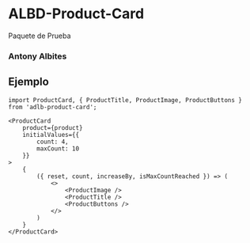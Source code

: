 # ALBD-Product-Card

Paquete de Prueba


### Antony Albites

## Ejemplo

```
import ProductCard, { ProductTitle, ProductImage, ProductButtons } from 'adlb-product-card';
```

```
<ProductCard
    product={product}
    initialValues={{
        count: 4,
        maxCount: 10
    }}
>
    {
        ({ reset, count, increaseBy, isMaxCountReached }) => (
            <>
                <ProductImage />
                <ProductTitle />
                <ProductButtons />
            </>
        )
    }
</ProductCard>
```